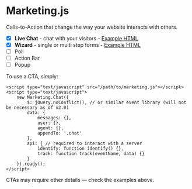 # Marketing.js

Calls-to-Action that change the way your website interacts with others.

- [x] **Live Chat** - chat with your visitors - [Example HTML](./ctas/chat/demo.html)
- [x] **Wizard** - single or multi step forms - [Example HTML](./ctas/wizard/demo.html)
- [ ] Poll
- [ ] Action Bar
- [ ] Popup

To use a CTA, simply:

```
<script type="text/javascript" src="/path/to/marketing.js"></script>
<script type="text/javascript">
    new Marketing.Chat({
        $: jQuery.noConflict(), // or similar event library (will not be necessary as of v2.0)
        data: {
            messages: {},
            user: {},
            agent: {},
            appendTo: '.chat'
        },
        api: { // required to interact with a server
            identify: function identify() {},
            track: function track(eventName, data) {}
        }
    }).ready();
</script>
```

CTAs may require other details &mdash; check the examples above.
